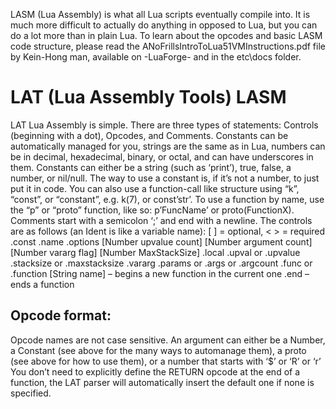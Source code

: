 LASM (Lua Assembly) is what all Lua scripts eventually compile into. It is much more difficult to
actually do anything in opposed to Lua, but you can do a lot more than in plain Lua. To learn
about the opcodes and basic LASM code structure, please read the
ANoFrillsIntroToLua51VMInstructions.pdf file by Kein-Hong man, available on -LuaForge- and in
the etc\docs folder.
# LAT (Lua Assembly Tools) LASM
LAT Lua Assembly is simple. There are three types of statements: Controls (beginning with a
dot), Opcodes, and Comments. Constants can be automatically managed for you, strings are the
same as in Lua, numbers can be in decimal, hexadecimal, binary, or octal, and can have
underscores in them.
Constants can either be a string (such as ‘print’), true, false, a number, or nil/null. The way to
use a constant is, if it’s not a number, to just put it in code. You can also use a function-call like
structure using “k”, “const”, or “constant”, e.g. k(7), or const’str’. To use a function by name,
use the “p” or “proto” function, like so: p’FuncName’ or proto(FunctionX).
Comments start with a semicolon ‘;’ and end with a newline.
The controls are as follows (an Ident is like a variable name):
[ ] = optional, < > = required
.const <Constant>
.name <String or Ident>
.options [Number upvalue count] [Number argument count] [Number vararg flag] [Number
MaxStackSize]
.local <Name or Ident>
.upval or .upvalue <Name or Ident>
.stacksize or .maxstacksize <Number>
.vararg <Number>
.params or .args or .argcount <Number>
.func or .function [String name] – begins a new function in the current one
.end – ends a function
## Opcode format:
<Opcode name> <Argument A> <Argument B> <Argument C>
<Opcode name> <Argument A> <Argument Bx>
<Opcode name> <Argument A> <Argument sBx>
Opcode names are not case sensitive. An argument can either be a Number, a Constant (see
above for the many ways to automanage them), a proto (see above for how to use them), or a
number that starts with ‘$’ or ‘R’ or ‘r’
You don’t need to explicitly define the RETURN opcode at the end of a function, the LAT parser
will automatically insert the default one if none is specified.
